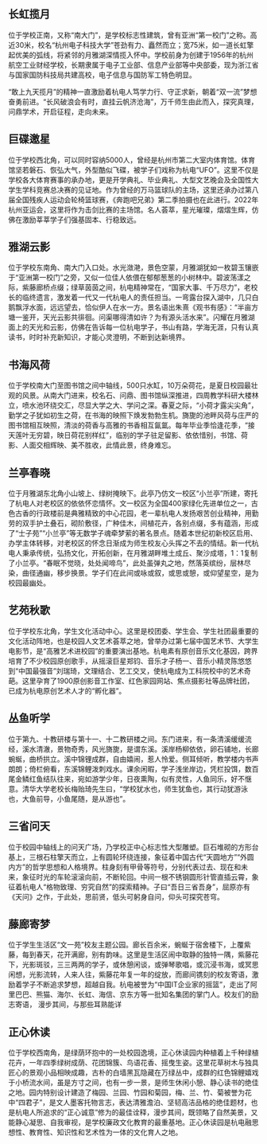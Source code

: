 

## 长虹揽月

位于学校正南，又称“南大门”，是学校标志性建筑，曾有亚洲“第一校门”之称。高近30米，校名“杭州电子科技大学”苍劲有力、矗然而立；宽75米，如一道长虹擎起优美的弧线，将紧邻的月雅湖深情揽入怀中。学校前身为创建于1956年的杭州航空工业财经学校，长期隶属于电子工业部、信息产业部等中央部委，现为浙江省与国家国防科技局共建高校，电子信息与国防军工特色明显。

“敢上九天揽月”的精神一直激励着杭电人笃学力行、守正求新，朝着“双一流”梦想奋勇前进。“长风破浪会有时，直挂云帆济沧海”，万千师生由此而入，探究真理，问鼎学术，开启征程，走向未来。


## 巨碟邀星

位于学校西北角，可以同时容纳5000人，曾经是杭州市第二大室内体育馆。体育馆坚若磐石、恢弘大气，外型酷似飞碟，被学子们戏称为杭电“UFO”。这里不仅是学校各大体育赛事的承办地，更是开学典礼、毕业典礼、大型文艺晚会及全国性大学生学科竞赛总决赛的见证地。作为曾经的万马篮球队的主场，这里还承办过第八届全国残疾人运动会轮椅篮球赛，《奔跑吧兄弟》第二季拍摄也在此进行。2022年杭州亚运会，这里将作为击剑比赛的主场馆。名人荟萃，星光璀璨，熠熠生辉，仿佛在激励莘莘学子们强基固本、行稳致远。

## 雅湖云影

位于学校东南角、南大门入口处。水光潋滟，景色空蒙，月雅湖犹如一枚碧玉镶嵌于“亚洲第一校门”之旁，又似一位佳人依偎在郁郁葱葱的小树林中。碧波荡漾之际，紫藤廊桥点缀；绿草茵茵之间，杭电精神常在，“国家大事、千万尽力”，老校长的临终遗言，激发着一代又一代杭电人的责任担当。一弯露台探入湖中，几只白鹅飘浮水面，远远望去，恰似伊人在水一方。景名语出朱熹《观书有感》：“半亩方塘一鉴开，天光云影共徘徊。问渠哪得清如许？为有源头活水来”。闪耀在月雅湖面上的天光和云影，仿佛在告诉每一位杭电学子，书山有路，学海无涯，只有认真读书，时时补充新知识，才能心灵澄明，不断到达新境界。

## 书海风荷

位于学校南大门至图书馆之间中轴线，500只水缸，10万朵荷花，是夏日校园最壮观的风景。从南大门进来，校名石、问鼎、图书馆纵深推进，四周教学科研大楼林立，喷水池环绕交汇，尽显大学之大、学问之深。春夏之际，“小荷才露尖尖角”，勤学之子犹如初生之荷，在书海的映照下焕发勃勃生机。旖旎的池畔风荷与庄严的图书馆相互映照，清淡的荷香与高雅的书香相互氤氲。每年毕业季恰逢花季，“接天莲叶无穷碧，映日荷花别样红”，临别的学子驻足留影、依依惜别，书馆、荷影、人面交相辉映、美不胜收，此情此景，终身难忘。

## 兰亭春晓

位于月雅湖东北角小山坡上、绿树掩映下。此亭乃仿文一校区“小兰亭”所建，寄托了杭电人对老校区的依依怀恋情怀。文一校区为全国400家绿化先进单位之一，古色古香的行政楼前是典雅精致的中心花园，老一辈杭电人发扬艰苦创业精神，用勤劳的双手护土叠石，砌阶敷径，广种佳木，间植花卉，各别点缀，多有蕴涵，形成了“士子苑”“小兰亭”等无数学子魂牵梦萦的著名景点。随着本世纪初新校区启用、办学主体转移，对老校区的怀念日渐成为师生校友心头挥之不去的情结。新一代杭电人秉承传统，弘扬文化，开拓创新，在月雅湖畔堆土成丘、聚沙成塔，1：1复制了小兰亭。“春眠不觉晓，处处闻啼鸟”，此处虽弹丸之地，然落英缤纷，层林尽染，曲径通幽，移步换景。学子们在此间或咏或叙，或思或憩，或仰望星空，是为校园最幽处。

## 艺苑秋歌

位于学校东北角，学生文化活动中心。这里是校团委、学生会、学生社团最重要的文化活动阵地，也是校园人文艺术荟萃之地，曾举办过第七届中国艺术节、大学生电影节，是“高雅艺术进校园”的重要演出基地。杭电素有原创音乐文化基因，跨界培育了不少校园原创歌手，从摇滚巨星郑钧、音乐才子杨一、音乐小精灵陈悠悠到“中国最强音”刘瑞琦，文理结合、艺工交叉，使杭电成为工科院校中的艺术奇葩。这里孕育了1900原创影音工作室、红色家园网站、焦点摄影社等品牌社团，已成为杭电原创艺术人才的“孵化器”。

## 丛鱼听学

位于第九、十教研楼与第十一、十二教研楼之间。东门进来，有一条清溪缓缓流经，溪水清澈，景物奇秀，风光旖旎，是谓东溪。溪岸杨柳依依，卵石铺地，长廊蜿蜒，曲桥拱立。溪中锦锂成群，自由嬉闹，惹人怜爱。侧耳倾听，教学楼内书声朗朗；倚栏俯看，东溪锦鲤泼刺戏水。课余闲暇，学子浅坐岸边，凭栏投饵，数百尾金鳞红鱼结队往来，宛如游学少年，日夜熏陶，似有灵性，人鱼同乐，好不惬意。清华大学老校长梅贻琦先生曰，“学校犹水也，师生犹鱼也，其行动犹游泳也，大鱼前导，小鱼尾随，是从游也”。

## 三省问天

位于校园中轴线上的问天广场，乃学校正中心标志性大型雕塑。巨石堆砌的方形台基上，三根石柱擎天而立，上有圆轮环绕连接，象征着中国古代“天圆地方”“外圆内方”的哲学思想和人格境界。柱身刻有甲骨等符号，分别代表过去、现在和未来，象征时光的车轮滚滚向前，不断轮回。中间一根不锈钢圆形针管直插云霄，象征着杭电人“格物致理、穷究自然”的探索精神。子曰“吾日三省吾身”，屈原亦有《天问》之作，于此处，思前贤，低头可躬身自问，仰头可探究苍穹。

## 藤廊寄梦

位于学生生活区“文一苑”校友主题公园。廊长百余米，蜿蜒于宿舍楼下，上覆紫藤，每到春天，花开满廊，别有韵味。这里是生活区闹中取静的独特一隅，紫藤花下，光影斑驳，三三两两的学子，或休憩闲谈，或弹琴歌唱，或沉浸书海，或冥思闲想，光影流转，人来人往，紫藤花年复一年的绽放，而廊间镌刻的校友寄语，激励着学子不断追求梦想，超越自我。杭电被誉为“中国IT企业家的摇篮”，走出了阿里巴巴、熊猫、海尔、长虹、海信、京东方等一批知名集团的掌门人。校友们的励志寄语， 漫步其间，与那些耳熟能详

## 正心休读  

位于学校西南角，是绿荫环抱中的一处校园逸境，正心休读园内种植着上千种绿植花卉，一年四季绿树成荫、花团锦簇、鸟语花香、摇曳生姿。这里花草树木与独具匠心的景观小品相映成趣，古朴的白墙黑瓦隐藏在万绿丛中，成群的红色锦鲤嬉戏于小桥流水间，虽是方寸之间，也有一步一景，是师生休闲小憩、静心读书的绝佳之地。园内特别设计建造了梅园、兰园、竹园和菊园，梅、兰、竹、菊被誉为花中“四君子”，是文人墨客托物言志，表达清雅澹泊、坚韧高洁品格的绝佳题材，也是杭电人所追求的“正心诚意”修为的最佳诠释，漫步其间，既领略了自然美景，又能静心凝思、自我审视，是学校廉政文化教育的最重基地。正心休读园是杭电融思想性、教育性、知识性和艺术性为一体的文化育人之地。



